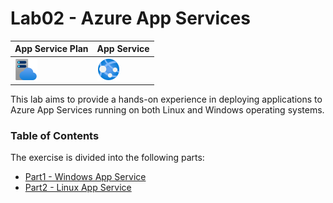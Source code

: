 # Lab02 - Azure App Services

| App Service Plan                                | App Service                           |
| ----------------------------------------------- | ------------------------------------- |
| ![app-service-plan](./img/app-service-plan.svg) | ![app-service](./img/app-service.svg) |

This lab aims to provide a hands-on experience in
deploying applications to Azure App Services running on both Linux and Windows operating systems.

### Table of Contents

The exercise is divided into the following parts:

- [Part1 - Windows App Service](./01.windows-app-service.md)
- [Part2 - Linux App Service](./02.linux-app-service.md)
